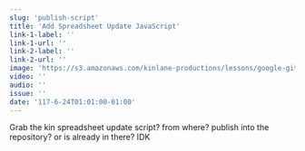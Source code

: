 ```yaml
---
slug: 'publish-script'
title: 'Add Spreadsheet Update JavaScript'
link-1-label: ''
link-1-url: ''
link-2-label: ''
link-2-url: ''
image: 'https://s3.amazonaws.com/kinlane-productions/lessons/google-github-script.png'
video: ''
audio: ''
issue: ''
date: '117-6-24T01:01:00-01:00'
---
```

Grab the kin spreadsheet update script? from where? publish into the repository? or is already in there? IDK
